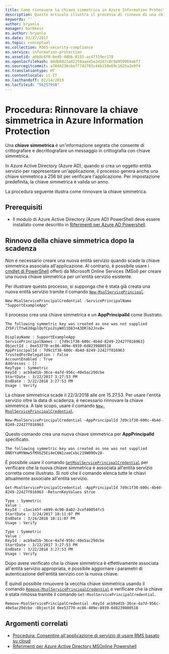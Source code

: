 ```yaml
---
title: Come rinnovare la chiave simmetrica in Azure Information Protection
description: Questo articolo illustra il processo di rinnovo di una chiave simmetrica in Azure Information Protection.
keywords: ''
author: bryanla
manager: barbkess
ms.author: bryanla
ms.date: 03/27/2017
ms.topic: conceptual
ms.collection: M365-security-compliance
ms.service: information-protection
ms.assetid: a0b8c8f0-6ed5-48bb-8155-ac4f319ec178
ms.openlocfilehash: 8ddb8d23ad2258aaee5e2d2d7c8c949599b9abf7
ms.sourcegitcommit: a78d4236cbeff743703c44b150e69c1625a2e9f4
ms.translationtype: HT
ms.contentlocale: it-IT
ms.lasthandoff: 02/14/2019
ms.locfileid: "56257910"
---
```

# <a name="how-to-renew-the-symmetric-key-in-azure-information-protection"></a>Procedura: Rinnovare la chiave simmetrica in Azure Information Protection

Una **chiave simmetrica** è un'informazione segreta che consente di crittografare e decrittografare un messaggio in crittografia con chiave simmetrica.  

In Azure Active Directory (Azure AD), quando si crea un oggetto entità servizio per rappresentare un'applicazione, il processo genera anche una chiave simmetrica a 256 bit per verificare l'applicazione. Per impostazione predefinita, la chiave simmetrica è valida un anno. 

La procedura seguente illustra come rinnovare la chiave simmetrica. 

## <a name="prerequisites"></a>Prerequisiti

* Il modulo di Azure Active Directory (Azure AD) PowerShell deve essere installato come descritto in [Riferimenti per Azure AD Powershell](https://docs.microsoft.com/powershell/msonline/).


## <a name="renewing-the-symmetric-key-after-expiry"></a>Rinnovo della chiave simmetrica dopo la scadenza

Non è necessario creare una nuova entità servizio quando scade la chiave simmetrica associata all'applicazione. Al contrario, è possibile usare i [cmdlet di PowerShell](https://docs.microsoft.com/powershell/module/msonline) offerti da Microsoft Online Services (MSol) per creare una nuova chiave simmetrica per un'entità servizio esistente.

Per illustrare questo processo, si supponga che è stata già creata una nuova entità servizio tramite il comando [`New-MsolServicePrincipal`](https://docs.microsoft.com/powershell/msonline/v1/new-msolserviceprincipalcredential).

```
New-MsolServicePrincipalCredential -ServicePrincipalName "SupportExampleApp"
```

Il processo crea una chiave simmetrica e un **AppPrincipalId** come illustrato.

```
The following symmetric key was created as one was not supplied
ZYbF/lTtwE28qplQofCpi2syWd11D83+A3DRlb2Jnv8=

DisplayName : SupportExampleApp
ServicePrincipalNames : {7d9c1f38-600c-4b4d-8249-22427f016963}
ObjectId : 0ee53770-ec86-409e-8939-6d8239880518
AppPrincipalId : 7d9c1f38-600c-4b4d-8249-22427f016963
TrustedForDelegation : False
AccountEnabled : True
Addresses : []
KeyType : Symmetric
KeyId : acb9ad1b-36ce-4a7d-956c-40e5ac29dcbe
StartDate : 3/22/2017 3:27:53 PM
EndDate : 3/22/2018 3:27:53 PM
Usage : Verify
```

La chiave simmetrica scade il 22/3/2018 alle ore 15.27.53. Per usare l'entità servizio oltre la data di scadenza, è necessario rinnovare la chiave simmetrica. A tale scopo, usare il comando [`New-MsolServicePrincipalCredential`](https://docs.microsoft.com/powershell/msonline/v1/new-msolserviceprincipalcredential). 

```
New-MsolServicePrincipalCredential -AppPrincipalId 7d9c1f38-600c-4b4d-8249-22427f016963
```

Questo comando crea una nuova chiave simmetrica per **AppPrincipalId** specificato.

```
The following symmetric key was created as one was not supplied ON8YYaMYNmwSfMX625Ei4eC6N1zaeCxbc219W090v28-
```
È possibile usare il comando [`GetMsolServicePrincipalCredential`](https://docs.microsoft.com/powershell/msonline/v1/get-msolserviceprincipalcredential) per verificare che la nuova chiave simmetrica è associata all'entità servizio corretta come illustrato. Si noti che il comando elenca tutte le chiavi attualmente associate all'entità servizio.

```
Get-MsolServicePrincipalCredential -AppPrincipalId 7d9c1f38-600c-4b4d-8249-22427f016963 -ReturnKeyValues $true

Type : Symmetric
Value :
KeyId : c1ac145f-e899-4c90-8a02-2cef40054fc5
StartDate : 3/24/2017 10:11:07 PM
EndDate : 3/24/2018 10:11:07 PM
Usage : Verify

Type : Symmetric
Value :
KeyId : acb9ad1b-36ce-4a7d-956c-40e5ac29dcbe
StartDate : 3/22/2017 3:27:53 PM
EndDate : 3/22/2018 3:27:53 PM
Usage : Verify
```

Dopo avere verificato che la chiave simmetrica è effettivamente associata all'entità servizio appropriata, è possibile aggiornare i parametri di autenticazione dell'entità servizio con la nuova chiave. 

È quindi possibile rimuovere la vecchia chiave simmetrica usando il comando [`Remove-MsolServicePrincipalCredential`](https://docs.microsoft.com/powershell/msonline/v1/remove-msolserviceprincipalcredential) e verificare che la chiave è stata rimossa tramite il comando `Get-MsolServicePrincipalCredential`.

```
Remove-MsolServicePrincipalCredential -KeyId acb9ad1b-36ce-4a7d-956c-40e5ac29dcbe -ObjectId 0ee53770-ec86-409e-8939-6d8239880518
```

## <a name="related-topics"></a>Argomenti correlati

* [Procedura: Consentire all'applicazione di servizio di usare RMS basato su cloud](how-to-use-file-api-with-aadrm-cloud.md)
* [Riferimenti per Azure Active Directory MSOnline Powershell](https://docs.microsoft.com/powershell/msonline/)
